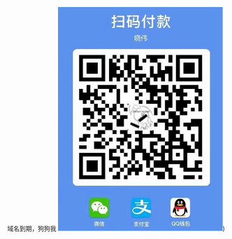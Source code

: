 域名到期，狗狗我
<img src="https://raw.githubusercontent.com/Small-tailqwq/img/master/blog/1124/1577865957553.jpeg"/>)  
